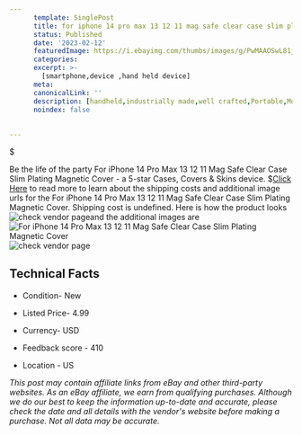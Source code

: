 ```yaml
---
      template: SinglePost
      title: for iphone 14 pro max 13 12 11 mag safe clear case slim plating magnetic cover
      status: Published
      date: '2023-02-12'
      featuredImage: https://i.ebayimg.com/thumbs/images/g/PwMAAOSwL81j2~pk/s-l225.jpg
      categories: 
      excerpt: >-
        [smartphone,device ,hand held device]
      meta:
      canonicalLink: ''
      description: [handheld,industrially made,well crafted,Portable,Mobile,Compact,Convenient,Lightweight,Maneuverable,Man-portable,Miniature,Carriable,Hand-held,Light,Holdable,Transportable,Mobile device,Pocket-sized,On-the-go,Wireless,Cordless,Compact size,Convenient size, smartphone,device ,hand held device]
      noindex: false
      
        
---
```

$

Be the life of the party For iPhone 14 Pro Max 13 12 11 Mag Safe Clear Case Slim Plating Magnetic Cover - a 5-star Cases, Covers & Skins device.
$[Click Here](https://www.ebay.com/itm/195586842016?hash=item2d89e25da0%3Ag%3APwMAAOSwL81j2%7Epk&mkevt=1&mkcid=1&mkrid=711-53200-19255-0&campid=%253CePNCampaignId%253E&customid=%253CreferenceId%253E&toolid=10049) to read more to learn about the shipping costs and additional image urls for the For iPhone 14 Pro Max 13 12 11 Mag Safe Clear Case Slim Plating Magnetic Cover. Shipping cost is undefined. Here is how the product looks ![check vendor page](https://i.ebayimg.com/thumbs/images/g/PwMAAOSwL81j2~pk/s-l225.jpg)and the additional images are![For iPhone 14 Pro Max 13 12 11 Mag Safe Clear Case Slim Plating Magnetic Cover](https://i.ebayimg.com/images/g/PwMAAOSwL81j2~pk/s-l960.jpg)![check vendor page](https://origin-galleryplus.ebayimg.com/ws/web/195586842016_2_0_1/225x225.jpg,https://origin-galleryplus.ebayimg.com/ws/web/195586842016_3_0_1/225x225.jpg,https://origin-galleryplus.ebayimg.com/ws/web/195586842016_4_0_1/225x225.jpg,https://origin-galleryplus.ebayimg.com/ws/web/195586842016_5_0_1/225x225.jpg,https://origin-galleryplus.ebayimg.com/ws/web/195586842016_6_0_1/225x225.jpg,https://origin-galleryplus.ebayimg.com/ws/web/195586842016_7_0_1/225x225.jpg)



 ## Technical Facts 



     
      

 - Condition- New 


      

 - Listed Price- 4.99 


      

 - Currency- USD 


      

 - Feedback score - 410 


      

 - Location - US 


      
      

 *_This post may contain affiliate links from eBay and other third-party websites. As an eBay affiliate, we earn from qualifying purchases. Although we do our best to keep the information up-to-date and accurate, please check the date and all details with the vendor's website before making a purchase. Not all data may be accurate._*






